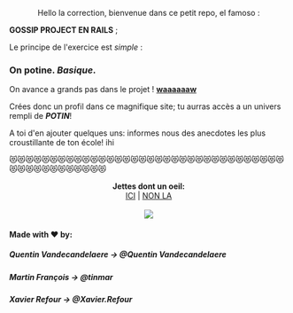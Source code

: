 <p align="center">
Hello la correction, bienvenue dans ce petit repo, el famoso :

**GOSSIP PROJECT EN RAILS** ;

Le principe de l'exercice est *simple* : 

### On potine. *Basique*.

On avance a grands pas dans le projet ! [__waaaaaaw__](https://www.youtube.com/watch?v=OMm1RLF32ig)

Crées donc un profil dans ce magnifique site; tu aurras accès a un univers rempli de __*POTIN*__!

A toi d'en ajouter quelques uns: informes nous des anecdotes les plus croustillante de ton école! ihi

😻😻😻😻😻😻😻😻😻😻😻😻😻😻😻😻😻😻😻😻😻😻😻😻😻😻😻😻😻😻😻😻😻😻😻😻😻😻😻😻😻😻😻😻😻😻

<p align="center">
  <b>Jettes dont un oeil:</b><br>
  <a href="https://the-gossip-project-app.herokuapp.com/">ICI</a> |
  <a href="https://the-gossip-project-app.herokuapp.com/">NON LA</a>
  <br><br>
  <img src="https://media.giphy.com/media/1xOPLatcVxOVhWXa1s/giphy.gif">
</p>




#### Made with ♥ by:

##### Quentin Vandecandelaere -> @Quentin Vandecandelaere

##### Martin François -> @tinmar

##### Xavier Refour -> @Xavier.Refour
<p align="center">
  <img src="https://media.giphy.com/media/1APhJbPYlhwjaHMglf/giphy.gif>
</p>
